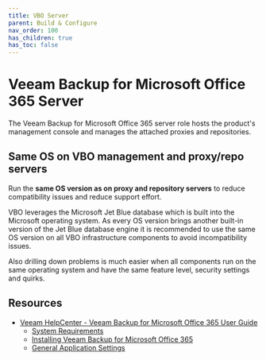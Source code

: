 ```yaml
---
title: VBO Server
parent: Build & Configure
nav_order: 100
has_children: true
has_toc: false
---
```

# Veeam Backup for Microsoft Office 365 Server

The Veeam Backup for Microsoft Office 365 server role hosts the product's management console and manages the attached proxies and repositories.

## Same OS on VBO management and proxy/repo servers
Run the **same OS version as on proxy and repository servers** to reduce compatibility issues and 
reduce support effort.

VBO leverages the Microsoft Jet Blue database which is built into the Microsoft operating system. As 
every OS version brings another built-in version of the Jet Blue database engine it is recommended 
to use the same OS version on all VBO infrastructure components to avoid incompatibility issues.

Also drilling down problems is much easier when all components run on the same operating system and
have the same feature level, security settings and quirks.

## Resources
- [Veeam HelpCenter - Veeam Backup for Microsoft Office 365 User Guide](https://helpcenter.veeam.com/docs/vbo365/guide/)
    - [System Requirements](https://helpcenter.veeam.com/docs/vbo365/guide/vbo_system_requirements.html)
    - [Installing Veeam Backup for Microsoft Office 365](https://helpcenter.veeam.com/docs/vbo365/guide/vbo_installing_vbo.html)
    - [General Application Settings](https://helpcenter.veeam.com/docs/vbo365/guide/vbo_general_application_settings.html)
